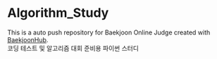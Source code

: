 # Algorithm_Study
This is a auto push repository for Baekjoon Online Judge created with [BaekjoonHub](https://github.com/BaekjoonHub/BaekjoonHub).</br>
코딩 테스트 및 알고리즘 대회 준비용 파이썬 스터디
